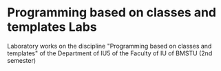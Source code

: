 # Programming based on classes and templates Labs
Laboratory works on the discipline "Programming based on classes and templates" of the Department of IU5 of the Faculty of IU of BMSTU
(2nd semester)

